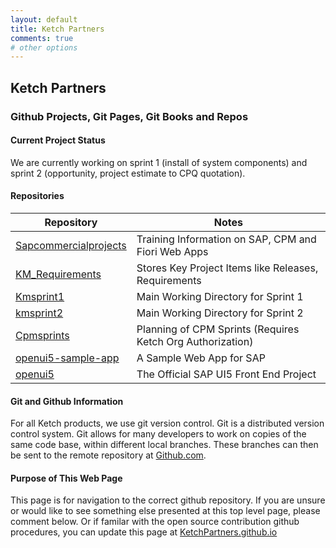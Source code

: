 ```yaml
---
layout: default
title: Ketch Partners
comments: true
# other options
---
```


## Ketch Partners
### Github Projects, Git Pages, Git Books and Repos

#### Current Project Status
We are currently working on sprint 1 (install of system components) and sprint 2 (opportunity, project estimate to CPQ quotation).

#### Repositories

Repository                |Notes
--------------------------|-------------------------------------------------
[Sapcommercialprojects](https://github.com/KetchPartners/sapcommercialprojects)|Training Information on SAP, CPM and Fiori Web Apps
[KM_Requirements](https://github.com/KetchPartners/km_requirements)|Stores Key Project Items like Releases, Requirements
[Kmsprint1](https://github.com/KetchPartners/kmsprint1)|Main Working Directory for Sprint 1
[kmsprint2](https://github.com/KetchPartners/kmsprint2)|Main Working Directory for Sprint 2
[Cpmsprints](https://github.com/KetchPartners/cpmsprints)|Planning of CPM Sprints (Requires Ketch Org Authorization)
[openui5-sample-app](https://github.com/KetchPartners/openui5-sample-app)|A Sample Web App for SAP
[openui5](https://github.com/KetchPartners/openui5)|The Official SAP UI5 Front End Project

#### Git and Github Information
For all Ketch products, we use git version control.  Git is a distributed version control system.  Git allows for many developers to work on copies of the same code base, within different local branches.  These branches can then be sent to the remote repository at [Github.com](https://github.com).

#### Purpose of This Web Page
This page is for navigation to the correct github repository.  If you are unsure or would like to see something else presented at this top level page, please comment below.  Or if familar with the open source contribution github procedures, you can update this page at [KetchPartners.github.io](https://ketchpartners.io)







